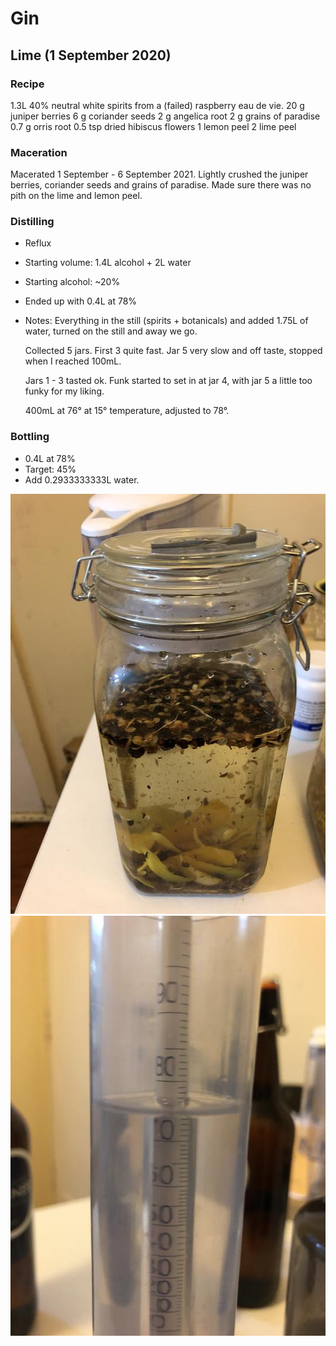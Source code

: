 # Gin

## Lime (1 September 2020)

### Recipe

1.3L 40% neutral white spirits from a (failed) raspberry eau de vie.
20 g juniper berries
6 g coriander seeds
2 g angelica root
2 g grains of paradise
0.7 g orris root
0.5 tsp dried hibiscus flowers
1 lemon peel
2 lime peel

### Maceration

Macerated 1 September - 6 September 2021.
Lightly crushed the juniper berries, coriander seeds and grains of paradise. Made sure there was no pith on the lime and lemon peel.

### Distilling

  - Reflux
  - Starting volume: 1.4L alcohol + 2L water
  - Starting alcohol: ~20%
  - Ended up with 0.4L at 78%
  - Notes:
    Everything in the still (spirits + botanicals) and added 1.75L of water, turned on the still and away we go.

    Collected 5 jars. First 3 quite fast. Jar 5 very slow and off taste, stopped when I reached 100mL.

    Jars 1 - 3 tasted ok. Funk started to set in at jar 4, with jar 5 a little too funky for my liking.

    400mL at 76° at 15° temperature, adjusted to 78°.
    
### Bottling

  - 0.4L at 78%
  - Target: 45%
  - Add 0.2933333333L water.

![Maceration](https://github.com/riencroonenborghs/distilling/blob/master/recipes/gin/01.09.2020%20-%20lime%201.jpeg?raw=true "Maceration")
![78%](https://github.com/riencroonenborghs/distilling/blob/master/recipes/gin/01.09.2020%20-%20lime%202.jpeg?raw=true "78%")
